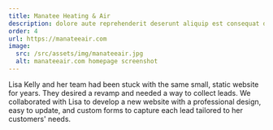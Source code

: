 ```yaml
---
title: Manatee Heating & Air
description: dolore aute reprehenderit deserunt aliquip est consequat duis ex labore pariatur velit dolor exercitation duis duis excepteur fugiat fugiat non consequat mollit
order: 4
url: https://manateeair.com
image:
  src: /src/assets/img/manateeair.jpg
  alt: manateeair.com homepage screenshot
---
```


Lisa Kelly and her team had been stuck with the same small, static website for years. They desired a revamp and needed a way to collect leads. We collaborated with Lisa to develop a new website with a professional design, easy to update, and custom forms to capture each lead tailored to her customers' needs.